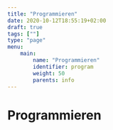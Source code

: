 ```yaml
---
title: "Programmieren"
date: 2020-10-12T18:55:19+02:00
draft: true
tags: [""]
type: "page"
menu:
    main: 
        name: "Programmieren"
        identifier: program
        weight: 50
        parents: info
---
```



# Programmieren
